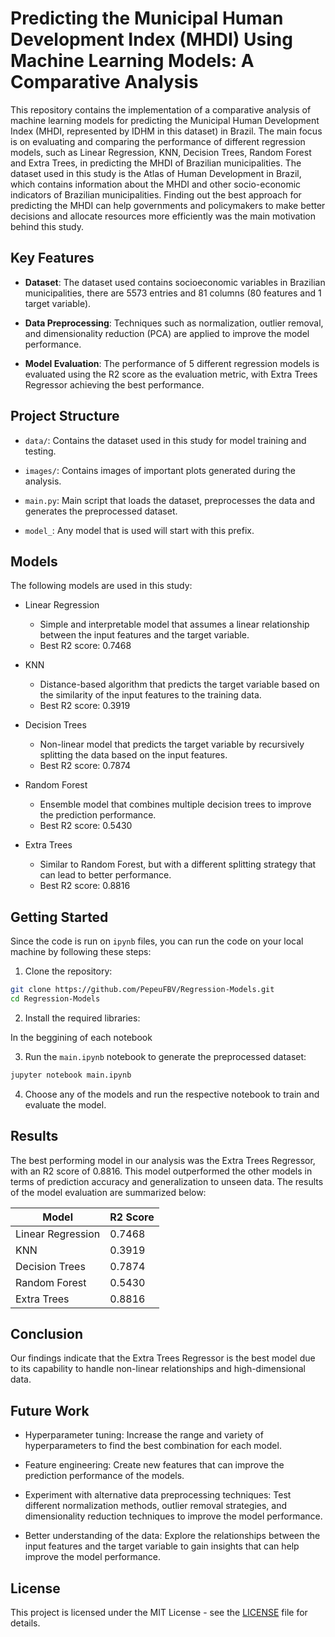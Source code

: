 # Predicting the Municipal Human Development Index (MHDI) Using Machine Learning Models: A Comparative Analysis

This repository contains the implementation of a comparative analysis of machine learning models for predicting the Municipal Human Development Index (MHDI, represented by IDHM in this dataset) in Brazil. The main focus is on evaluating and comparing the performance of different regression models, such as Linear Regression, KNN, Decision Trees, Random Forest and Extra Trees, in predicting the MHDI of Brazilian municipalities. The dataset used in this study is the Atlas of Human Development in Brazil, which contains information about the MHDI and other socio-economic indicators of Brazilian municipalities. Finding out the best approach for predicting the MHDI can help governments and policymakers to make better decisions and allocate resources more efficiently was the main motivation behind this study.

## Key Features

- **Dataset**: The dataset used contains socioeconomic variables in Brazilian municipalities, there are 5573 entries and 81 columns (80 features and 1 target variable).

- **Data Preprocessing**: Techniques such as normalization, outlier removal, and dimensionality reduction (PCA) are applied to improve the model performance.

- **Model Evaluation**: The performance of 5 different regression models is evaluated using the R2 score as the evaluation metric, with Extra Trees Regressor achieving the best performance.

## Project Structure

- `data/`: Contains the dataset used in this study for model training and testing.

- `images/`: Contains images of important plots generated during the analysis.

- `main.py`: Main script that loads the dataset, preprocesses the data and generates the preprocessed dataset.

- `model_`: Any model that is used will start with this prefix.

## Models

The following models are used in this study:

- Linear Regression

  - Simple and interpretable model that assumes a linear relationship between the input features and the target variable.
  - Best R2 score: 0.7468

- KNN

  - Distance-based algorithm that predicts the target variable based on the similarity of the input features to the training data.
  - Best R2 score: 0.3919

- Decision Trees

  - Non-linear model that predicts the target variable by recursively splitting the data based on the input features.
  - Best R2 score: 0.7874

- Random Forest

  - Ensemble model that combines multiple decision trees to improve the prediction performance.
  - Best R2 score: 0.5430

- Extra Trees
  - Similar to Random Forest, but with a different splitting strategy that can lead to better performance.
  - Best R2 score: 0.8816

## Getting Started

Since the code is run on `ipynb` files, you can run the code on your local machine by following these steps:

1. Clone the repository:

```bash
git clone https://github.com/PepeuFBV/Regression-Models.git
cd Regression-Models
```

2. Install the required libraries:

In the beggining of each notebook

3. Run the `main.ipynb` notebook to generate the preprocessed dataset:

```bash
jupyter notebook main.ipynb
```

4. Choose any of the models and run the respective notebook to train and evaluate the model.

## Results

The best performing model in our analysis was the Extra Trees Regressor, with an R2 score of 0.8816. This model outperformed the other models in terms of prediction accuracy and generalization to unseen data. The results of the model evaluation are summarized below:

| Model             | R2 Score |
| ----------------- | -------- |
| Linear Regression | 0.7468   |
| KNN               | 0.3919   |
| Decision Trees    | 0.7874   |
| Random Forest     | 0.5430   |
| Extra Trees       | 0.8816   |

## Conclusion

Our findings indicate that the Extra Trees Regressor is the best model due to its capability to handle non-linear relationships and high-dimensional data.

## Future Work

- Hyperparameter tuning: Increase the range and variety of hyperparameters to find the best combination for each model.

- Feature engineering: Create new features that can improve the prediction performance of the models.

- Experiment with alternative data preprocessing techniques: Test different normalization methods, outlier removal strategies, and dimensionality reduction techniques to improve the model performance.

- Better understanding of the data: Explore the relationships between the input features and the target variable to gain insights that can help improve the model performance.

## License

This project is licensed under the MIT License - see the [LICENSE](LICENSE) file for details.
